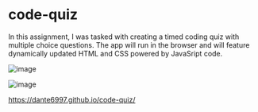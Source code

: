 # code-quiz
In this assignment, I was tasked with creating a timed coding quiz with multiple choice questions. The app will run in the browser and will feature dynamically updated HTML and CSS powered by JavaSript code. 

![image](https://user-images.githubusercontent.com/107078530/177904662-aa3288f6-7f67-4e7d-95b2-836b1478c16f.png)

![image](https://user-images.githubusercontent.com/107078530/177904794-590e89f8-0ef5-4a4f-94b9-68a225d91248.png)

https://dante6997.github.io/code-quiz/